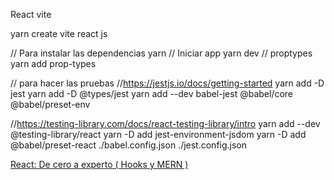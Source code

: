 React vite 

yarn create vite
    react
    js

// Para instalar las dependencias
yarn
// Iniciar app
yarn dev
// proptypes
yarn add prop-types

// para hacer las pruebas
//https://jestjs.io/docs/getting-started
yarn add -D jest
yarn add -D @types/jest
yarn add --dev babel-jest @babel/core @babel/preset-env

//https://testing-library.com/docs/react-testing-library/intro
yarn add --dev @testing-library/react
yarn -D add jest-environment-jsdom
yarn -D add @babel/preset-react
./babel.config.json
./jest.config.json




[React: De cero a experto ( Hooks y MERN )](https://www.udemy.com/course/react-cero-experto/)
